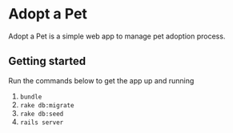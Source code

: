 # Adopt a Pet

Adopt a Pet is a simple web app to manage pet adoption process.

## Getting started

Run the commands below to get the app up and running 

1. `bundle`
1. `rake db:migrate`
1. `rake db:seed`
1. `rails server`
